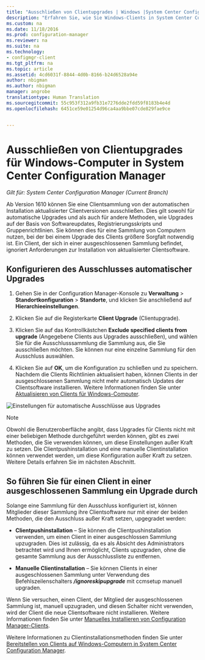 ```yaml
---
title: "Ausschließen von Clientupgrades | Windows |System Center Configuration Manager"
description: "Erfahren Sie, wie Sie Windows-Clients in System Center Configuration Manager von der Aktualisierung ausschließen."
ms.custom: na
ms.date: 11/18/2016
ms.prod: configuration-manager
ms.reviewer: na
ms.suite: na
ms.technology:
- configmgr-client
ms.tgt_pltfrm: na
ms.topic: article
ms.assetid: 4cd6031f-8844-4d0b-8166-b24d6528a94e
author: nbigman
ms.author: nbigman
manager: angrobe
translationtype: Human Translation
ms.sourcegitcommit: 55c953f312a9fb31e7276dde2fdd59f8183b4e4d
ms.openlocfilehash: 6451ce59e01254d96ca4aa9bbe07cde829fae9ce


---
```

# <a name="how-to-exclude-upgrading-clients-for-windows-computers-in-system-center-configuration-manager"></a>Ausschließen von Clientupgrades für Windows-Computer in System Center Configuration Manager

*Gilt für: System Center Configuration Manager (Current Branch)*

Ab Version 1610 können Sie eine Clientsammlung von der automatischen Installation aktualisierter Clientversionen ausschließen. Dies gilt sowohl für automatische Upgrades und als auch für andere Methoden, wie Upgrades auf der Basis von Softwareupdates, Registrierungsskripts und Gruppenrichtlinien. Sie können dies für eine Sammlung von Computern nutzen, bei der bei einem Upgrade des Clients größere Sorgfalt notwendig ist. Ein Client, der sich in einer ausgeschlossenen Sammlung befindet, ignoriert Anforderungen zur Installation von aktualisierter Clientsoftware.

## <a name="configure-exclusion-for-automatic-upgrades"></a>Konfigurieren des Ausschlusses automatischer Upgrades

1. Gehen Sie in der Configuration Manager-Konsole zu **Verwaltung** > **Standortkonfiguration** > **Standorte**, und klicken Sie anschließend auf **Hierarchieeinstellungen**.

2. Klicken Sie auf die Registerkarte **Client Upgrade** (Clientupgrade).

3. Klicken Sie auf das Kontrollkästchen **Exclude specified clients from upgrade** (Angegebene Clients aus Upgrades ausschließen), und wählen Sie für die Ausschlusssammlung die Sammlung aus, die Sie ausschließen möchten. Sie können nur eine einzelne Sammlung für den Ausschluss auswählen.

4.  Klicken Sie auf **OK**, um die Konfiguration zu schließen und zu speichern. Nachdem die Clients Richtlinien aktualisiert haben, können Clients in der ausgeschlossenen Sammlung nicht mehr automatisch Updates der Clientsoftware installieren. Weitere Informationen finden Sie unter [Aktualisieren von Clients für Windows-Computer](upgrade-clients-for-windows-computers.md).

![Einstellungen für automatische Ausschlüsse aus Upgrades](media/automatic_upgrade_exclusion.png)



>[!NOTE]
>Obwohl die Benutzeroberfläche angibt, dass Upgrades für Clients nicht mit einer beliebigen Methode durchgeführt werden können, gibt es zwei Methoden, die Sie verwenden können, um diese Einstellungen außer Kraft zu setzen. Die Clientpushinstallation und eine manuelle Clientinstallation können verwendet werden, um diese Konfiguration außer Kraft zu setzen. Weitere Details erfahren Sie im nächsten Abschnitt.

## <a name="how-to-upgrade-a-client-that-is-in-an-excluded-collection"></a>So führen Sie für einen Client in einer ausgeschlossenen Sammlung ein Upgrade durch

Solange eine Sammlung für den Ausschluss konfiguriert ist, können Mitglieder dieser Sammlung ihre Clientsoftware nur mit einer der beiden Methoden, die den Ausschluss außer Kraft setzen, upgegradet werden:
 - **Clientpushinstallation** – Sie können die Clientpushinstallation verwenden, um einen Client in einer ausgeschlossen Sammlung upzugraden. Dies ist zulässig, da es als Absicht des Administrators betrachtet wird und Ihnen ermöglicht, Clients upzugraden, ohne die gesamte Sammlung aus der Ausschlussliste zu entfernen.       

 - **Manuelle Clientinstallation** – Sie können Clients in einer ausgeschlossenen Sammlung unter Verwendung des Befehlszeilenschalters ***/ignoreskipupgrade*** mit ccmsetup manuell upgraden.

  Wenn Sie versuchen, einen Client, der Mitglied der ausgeschlossenen Sammlung ist, manuell upzugraden, und diesen Schalter nicht verwenden, wird der Client die neue Clientsoftware nicht installieren. Weitere Informationen finden Sie unter [Manuelles Installieren von Configuration Manager-Clients](/sccm/core/clients/deploy/deploy-clients-to-windows-computers#BKMK_Manual).

Weitere Informationen zu Clientinstallationsmethoden finden Sie unter [Bereitstellen von Clients auf Windows-Computern in System Center Configuration Manager](/sccm/core/clients/deploy/deploy-clients-to-windows-computers).



<!--HONumber=Dec16_HO3-->


